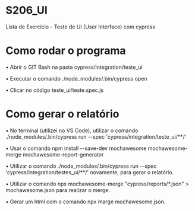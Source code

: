 # S206_UI

Lista de Exercício - Teste de UI (User Interface) com cypress

# Como rodar o programa

  • Abrir o GIT Bash na pasta cypress/integration/teste_ui
  
  • Executar o comando ./node_modules/.bin/cypress open
  
  • Clicar no código teste_ui/teste.spec.js

# Como gerar o relatório

  • No terminal (utilizei no VS Code), utilizar o comando ./node_modules/.bin/cypress run --spec 'cypress/integration/teste_ui/**/' 
  
  • Usar o comando npm install --save-dev mochawesome mochawesome-merge mochawesome-report-generator
  
  • Utilizar o comando ./node_modules/.bin/cypress run --spec 'cypress/integration/testes_ui/**/'  novamente, para gerar o relatório.
  
  • Utilizar o comando npx mochawesome-merge "cypress/reports/*.json" > mochawesome.json para realizar o merge.
  
  • Gerar um html com o comando npx marge mochawesome.json.
  
